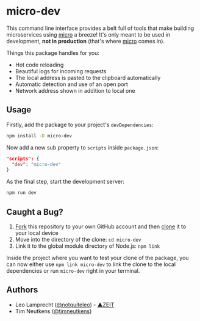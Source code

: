 # micro-dev

This command line interface provides a belt full of tools that make building microservices using [micro](https://github.com/zeit/micro) a breeze! It's only meant to be used in development, **not in production** (that's where [micro](https://github.com/zeit/micro) comes in).

Things this package handles for you:

- Hot code reloading
- Beautiful logs for incoming requests
- The local address is pasted to the clipboard automatically
- Automatic detection and use of an open port
- Network address shown in addition to local one

## Usage

Firstly, add the package to your project's `devDependencies`:

```bash
npm install -D micro-dev
```

Now add a new sub property to `scripts` inside `package.json`:

```json
"scripts": {
  "dev": "micro-dev"
}
```

As the final step, start the development server:

```bash
npm run dev
```

## Caught a Bug?

1. [Fork](https://help.github.com/articles/fork-a-repo/) this repository to your own GitHub account and then [clone](https://help.github.com/articles/cloning-a-repository/) it to your local device
2. Move into the directory of the clone: `cd micro-dev`
3. Link it to the global module directory of Node.js: `npm link`

Inside the project where you want to test your clone of the package, you can now either use `npm link micro-dev` to link the clone to the local dependencies or run `micro-dev` right in your terminal.

## Authors

- Leo Lamprecht ([@notquiteleo](https://twitter.com/notquiteleo)) - [▲ZEIT](https://zeit.co)
- Tim Neutkens ([@timneutkens](https://twitter.com/timneutkens))
